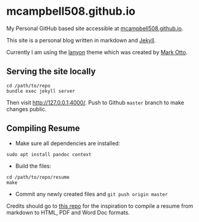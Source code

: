 # mcampbell508.github.io

My Personal GitHub based site accessible at [mcampbell508.github.io](https://mcampbell508.github.io/).

This site is a personal blog written in markdown and [Jekyll](https://jekyllrb.com/).

Currently I am using the [lanyon](https://github.com/poole/lanyon) theme which was created by [Mark Otto](https://github.com/mdo).

## Serving the site locally

```
cd /path/to/repo
bundle exec jekyll server
```

Then visit http://127.0.0.1:4000/. Push to Github `master` branch to make changes public.

## Compiling Resume

- Make sure all dependencies are installed:

```
sudo apt install pandoc context
```

- Build the files:
```
cd /path/to/repo/resume
make
```

- Commit any newly created files and `git push origin master`

Credits should go to [this repo](https://github.com/mszep/pandoc_resume) for the inspiration to compile a resume from markdown to HTML, PDF and Word Doc formats.
